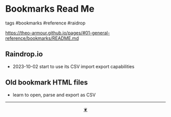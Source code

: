 # Bookmarks Read Me

tags #bookmarks #reference #raidrop


https://theo-armour.github.io/pages/#01-general-reference/bookmarks/README.md


## Raindrop.io

* 2023-10-02 start to use its CSV import export capabilities

## Old bookmark HTML files

* learn to open, parse and export as CSV



***

<center title="Hello! Click me to go up to the top" ><a class=aDingbat href=javascript:window.scrollTo(0,0);> ❦ </a></center>
